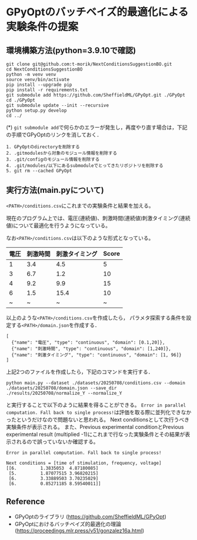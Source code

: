 # GPyOptのバッチベイズ的最適化による実験条件の提案
## 環境構築方法(python=3.9.10で確認)
```
git clone git@github.com:t-morik/NextConditionsSuggestionBO.git
cd NextConditionsSuggestionBO
python -m venv venv
source venv/bin/activate
pip install --upgrade pip
pip install -r requirements.txt
git submodule add https://github.com/SheffieldML/GPyOpt.git ./GPyOpt
cd ./GPyOpt
git submodule update --init --recursive
python setup.py develop
cd ../
```

(*) ```git submodule add```で何らかのエラーが発生し，再度やり直す場合は，下記の手順でGPyOptのリンクを消しておく．

```
1. GPyOptのdirectoryを削除する
2. .gitmodulesから対象のモジュール情報を削除する
3. .git/configのモジュール情報を削除する
4. .git/modules/以下にあるsubmoduleでとってきたリポジトリを削除する
5. git rm --cached GPyOpt
```

## 実行方法(main.pyについて)
`<PATH>/conditions.csv`にこれまでの実験条件と結果を加える。

現在のプログラム上では、電圧(連続値)、刺激時間(連続値)刺激タイミング(連続値)について最適化を行うようになっている。

なお`<PATH>/conditions.csv`は以下のような形式となっている。

| 電圧 | 刺激時間 | 刺激タイミング | Score |
|----|------|---------|-------|
| 1  | 3.4  | 4.5     | 5     |
| 3  | 6.7  | 1.2     | 10    |
| 4  | 9.2  | 9.9     | 15    |
| 6  | 1.5  | 15.4    | 10    |
| ~  | ~    | ~       | ~     |

以上のような`<PATH>/conditions.csv`を作成したら，
パラメタ探索する条件を設定する`<PATH>/domain.json`を作成する．
```
[
  {"name": "電圧", "type": "continuous", "domain": [0.1,20]},
  {"name": "刺激時間", "type": "continuous", "domain": [1,240]},
  {"name": "刺激タイミング", "type": "continuous", "domain": [1, 96]}
]
```

上記2つのファイルを作成したら，下記のコマンドを実行する．

```
python main.py --dataset ./datasets/20250708/conditions.csv --domain ./datasets/20250708/domain.json --save_dir ./results/20250708/normalize_Y --normalize_Y
```

と実行することで以下のように結果を得ることができる。
`Error in parallel computation. Fall back to single process!`は評価を取る際に並列化できなかったというだけなので問題ないと思われる。
Next conditionsとして次行うべき実験条件が表示される。
また、Previous experimental conditionとPrevious experimental result (multiplied -1)にこれまで行なった実験条件とその結果が表示されるので誤っていないか確認する。

```
Error in parallel computation. Fall back to single process!

Next conditions = [time of stimulation, frequency, voltage]
[[6.         1.3835053  4.87180085]
 [5.         1.87077515 3.96820215]
 [6.         3.33889503 3.70235029]
 [6.         0.85271185 8.59540011]]

```


## Reference
- GPyOptのライブラリ (https://github.com/SheffieldML/GPyOpt)
- GPyOptにおけるバッチベイズ的最適化の理論 (https://proceedings.mlr.press/v51/gonzalez16a.html)